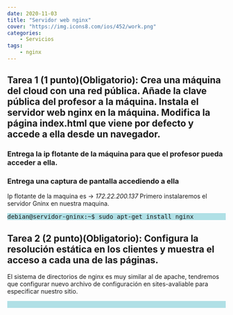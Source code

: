```yaml
---
date: 2020-11-03
title: "Servidor web nginx"
cover: "https://img.icons8.com/ios/452/work.png"
categories: 
    - Servicios
tags:
    - nginx
---
```


## Tarea 1 (1 punto)(Obligatorio): Crea una máquina del cloud con una red pública. Añade la clave pública del profesor a la máquina. Instala el servidor web nginx en la máquina. Modifica la página index.html que viene por defecto y accede a ella desde un navegador.

### Entrega la ip flotante de la máquina para que el profesor pueda acceder a ella.
### Entrega una captura de pantalla accediendo a ella

Ip flotante de la maquina es ->  *172.22.200.137*
Primero instalaremos el servidor Gninx en nuestra maquina.
<pre style="background-color:powderblue;">
debian@servidor-gninx:~$ sudo apt-get install nginx
</pre>

## Tarea 2 (2 punto)(Obligatorio): Configura la resolución estática en los clientes y muestra el acceso a cada una de las páginas.

El sistema de directorios de nginx es muy similar al de apache, tendremos que configurar nuevo archivo de configuración en sites-avaliable para especificar nuestro sitio.
<pre style="background-color:powderblue;">

</pre>